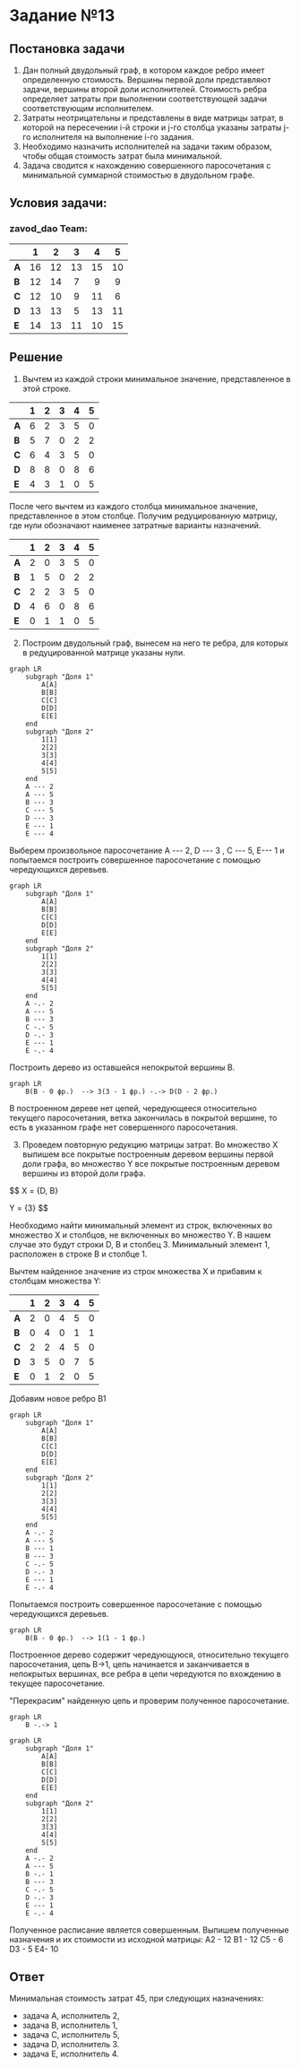 # Задание №13
## Постановка задачи
1. Дан полный двудольный граф, в котором каждое ребро имеет определенную стоимость. Вершины первой доли представляют задачи, вершины второй доли исполнителей. Стоимость ребра определяет затраты при выполнении соответствующей задачи соответствующим исполнителем. 
2. Затраты неотрицательны и представлены в виде матрицы затрат, в которой на пересечении i-й строки и j-го столбца указаны затраты j-го исполнителя на выполнение i-го задания.
3. Необходимо назначить исполнителей на задачи таким образом, чтобы общая стоимость затрат была минимальной.
4. Задача сводится к нахождению совершенного паросочетания с минимальной суммарной стоимостью в двудольном графе.

## Условия задачи:
### zavod_dao Team: 

|       | **1** | **2** | **3** | **4** | **5** |
|-------|:-----:|:-----:|:-----:|:-----:|:-----:|
| **A** |  16   |  12   |  13   |  15   |  10   |
| **B** |  12   |  14   |   7   |   9   |   9   |
| **C** |  12   |  10   |   9   |  11   |   6   |
| **D** |  13   |  13   |   5   |  13   |  11   |
| **E** |  14   |  13   |  11   |  10   |  15   |



## Решение

1.  Вычтем из каждой строки минимальное значение, представленное в этой строке.

|       | **1** | **2** | **3** | **4** | **5** |
|-------|:-----:|:-----:|:-----:|:-----:|:-----:|
| **A** |   6   |   2   |   3   |   5   |   0   |
| **B** |   5   |   7   |   0   |   2   |   2   |
| **C** |   6   |   4   |   3   |   5   |   0   |
| **D** |   8   |   8   |   0   |   8   |   6   |
| **E** |   4   |   3   |   1   |   0   |   5   |

После чего вычтем из каждого столбца минимальное значение, представленное в этом столбце.
Получим редуцированную матрицу, где нули обозначают наименее затратные варианты назначений.

|       | **1** | **2** | **3** | **4** | **5** |
|-------|:-----:|:-----:|:-----:|:-----:|:-----:|
| **A** |   2   |   0   |   3   |   5   |   0   |
| **B** |   1   |   5   |   0   |   2   |   2   |
| **C** |   2   |   2   |   3   |   5   |   0   |
| **D** |   4   |   6   |   0   |   8   |   6   |
| **E** |   0   |   1   |   1   |   0   |   5   |

2. Построим двудольный граф, вынесем на него те ребра, для которых в редуцированной матрице указаны нули.

```mermaid
graph LR
    subgraph "Доля 1"
        A[A]
        B[B]
        C[C]
        D[D]
        E[E]
    end
    subgraph "Доля 2"
        1[1]
        2[2]
        3[3]
        4[4]
        5[5]
    end
    A --- 2
    A --- 5
    B --- 3
    C --- 5
    D --- 3
    E --- 1
    E --- 4
```

Выберем произвольное паросочетание A --- 2, D --- 3 , С --- 5, E--- 1 и попытаемся построить совершенное паросочетание с помощью чередующихся деревьев.

```mermaid
graph LR
    subgraph "Доля 1"
        A[A]
        B[B]
        C[C]
        D[D]
        E[E]
    end
    subgraph "Доля 2"
        1[1]
        2[2]
        3[3]
        4[4]
        5[5]
    end
    A -.- 2
    A --- 5
    B --- 3
    C -.- 5
    D -.- 3
    E --- 1
    E -.- 4
```

Построить дерево из оставшейся непокрытой вершины B.
```mermaid
graph LR
    B(B - 0 фр.)  --> 3(3 - 1 фр.) -.-> D(D - 2 фр.)
```
В построенном дереве нет цепей, чередующееся относительно текущего паросочетания, ветка закончилась в покрытой вершине, то есть в указанном графе нет совершенного паросочетания.

3. Проведем повторную редукцию матрицы затрат.
Во множество X выпишем все покрытые построенным деревом вершины первой доли графа, во множество Y все покрытые построенным деревом вершины из второй доли графа.

$$ X = {D, B}

Y = {3} $$

Необходимо найти минимальный элемент из строк, включенных во множество X и столбцов, не включенных во множество Y. В нашем случае это будут строки D, B и столбец 3. Минимальный элемент 1, расположен в строке B и столбце 1.

Вычтем найденное значение из строк множества X и прибавим к столбцам множества Y:

|       | **1** | **2** | **3** | **4** | **5** |
|-------|:-----:|:-----:|:-----:|:-----:|:-----:|
| **A** |   2   |   0   |   4   |   5   |   0   |
| **B** |   0   |   4   |   0   |   1   |   1   |
| **C** |   2   |   2   |   4   |   5   |   0   |
| **D** |   3   |   5   |   0   |   7   |   5   |
| **E** |   0   |   1   |   2   |   0   |   5   |

Добавим новое ребро B1
```mermaid
graph LR
    subgraph "Доля 1"
        A[A]
        B[B]
        C[C]
        D[D]
        E[E]
    end
    subgraph "Доля 2"
        1[1]
        2[2]
        3[3]
        4[4]
        5[5]
    end
    A -.- 2
    A --- 5
    B --- 1
    B --- 3
    C -.- 5
    D -.- 3
    E --- 1
    E -.- 4
```
Попытаемся построить совершенное паросочетание с помощью чередующихся деревьев.
```mermaid
graph LR
    B(B - 0 фр.)  --> 1(1 - 1 фр.)
```
Построенное дерево содержит чередующуюся, относительно текущего паросочетания, цепь B->1, цепь начинается и заканчивается в непокрытых вершинах, все ребра в цепи чередуются по вхождению в текущее паросочетание.

"Перекрасим" найденную цепь и проверим полученное паросочетание.
```mermaid
graph LR
    B -.-> 1
```
```mermaid
graph LR
    subgraph "Доля 1"
        A[A]
        B[B]
        C[C]
        D[D]
        E[E]
    end
    subgraph "Доля 2"
        1[1]
        2[2]
        3[3]
        4[4]
        5[5]
    end
    A -.- 2
    A --- 5
    B -.- 1
    B --- 3
    C -.- 5
    D -.- 3
    E --- 1
    E -.- 4
```
Полученное расписание является совершенным. Выпишем полученные назначения и их стоимости из исходной матрицы:
A2 - 12
B1 - 12
C5 - 6
D3 - 5
E4- 10

## Ответ
Минимальная стоимость затрат 45, при следующих назначениях:
- задача A, исполнитель 2,
- задача B, исполнитель 1,
- задача C, исполнитель 5,
- задача D, исполнитель 3.
- задача E, исполнитель 4.
